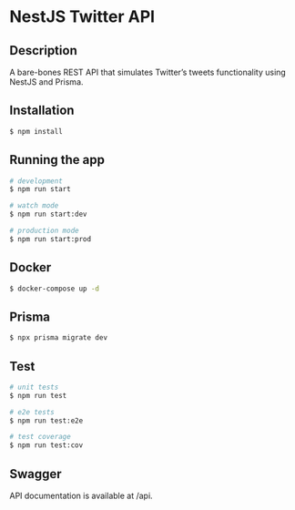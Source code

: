 # NestJS Twitter API

## Description

A bare-bones REST API that simulates Twitter’s tweets functionality using NestJS and Prisma.

## Installation

```bash
$ npm install
```

## Running the app

```bash
# development
$ npm run start

# watch mode
$ npm run start:dev

# production mode
$ npm run start:prod
```

## Docker

```bash
$ docker-compose up -d
```

## Prisma

```bash
$ npx prisma migrate dev
```

## Test

```bash
# unit tests
$ npm run test

# e2e tests
$ npm run test:e2e

# test coverage
$ npm run test:cov
```

## Swagger

API documentation is available at /api.
